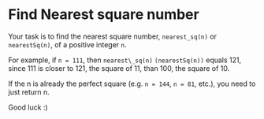 # Find Nearest square number

Your task is to find the nearest square number, `nearest_sq(n)` or `nearestSq(n)`, of a positive integer `n`.

For example, if `n = 111`, then `nearest\_sq(n)` `(nearestSq(n))` equals 121, since 111 is closer to 121, the square of 11, than 100, the square of 10.

If the n is already the perfect square (e.g. `n = 144`, `n = 81`, etc.), you need to just return n.

Good luck :)
